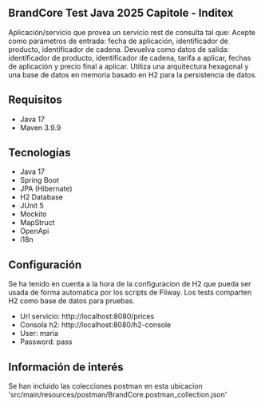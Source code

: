 BrandCore 
Test Java 2025 Capitole - Inditex 
---------------------------------
Aplicación/servicio que provea un servicio rest de consulta tal que:
Acepte como parámetros de entrada: fecha de aplicación, identificador de producto, identificador de cadena. Devuelva como datos de salida: identificador de producto, identificador de cadena, tarifa a aplicar, fechas de aplicación y precio final a aplicar. Utiliza una arquitectura hexagonal y una base de datos en memoria basado en H2 para la persistencia de datos.

Requisitos
----------
- Java 17
- Maven 3.9.9
  
Tecnologías 
-----------
- Java 17
- Spring Boot
- JPA (Hibernate)
- H2 Database
- JUnit 5
- Mockito
- MapStruct
- OpenApi
- i18n
  
Configuración 
-------------
Se ha tenido en cuenta a la hora de la configuracion de H2 que pueda ser usada de forma automatica por los scripts de Fliway.
Los tests comparten H2 como base de datos para pruebas.
- Url servicio: http://localhost:8080/prices
- Consola h2: http://localhost:8080/h2-console
- User: maria
- Password: pass

Información de interés
----------------------
Se han incluido las colecciones postman en esta ubicacion 'src/main/resources/postman/BrandCore.postman_collection.json'


